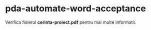 # pda-automate-word-acceptance

Verifica fisierul **cerinta-proiect.pdf** pentru mai multe informatii.